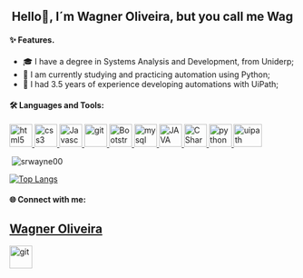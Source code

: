 <h2 align="center">Hello👋, I´m Wagner Oliveira, but you call me Wag</h2>

<h4 align="left">✨ Features.</h4>

- 🎓  I have a degree in Systems Analysis and Development, from Uniderp;
- 🔭 I am currently studying and practicing automation using Python;
- 🤝 I had 3.5 years of experience developing automations with UiPath;

<h4 align="left">🛠️ Languages and Tools:</h4>
<p align="left"> 
  <!--HTML5-->
  <a href="https://www.w3.org/html/" target="_blank"> 
      <img src="https://upload.wikimedia.org/wikipedia/commons/thumb/6/61/HTML5_logo_and_wordmark.svg/200px-HTML5_logo_and_wordmark.svg.png" alt="html5" width="40" height="40"/> 
  </a> 
  
  <!--CSS3-->
  <a href="https://www.w3schools.com/css/" target="_blank"> 
    <img src="https://upload.wikimedia.org/wikipedia/commons/thumb/d/d5/CSS3_logo_and_wordmark.svg/1200px-CSS3_logo_and_wordmark.svg.png" alt="css3" width="40" height="40"/> 
  </a> 
  
  <!--Javascript-->
  <a href="https://www.w3schools.com/js/" target="_blank"> 
    <img src="https://img.icons8.com/color/48/000000/javascript.png" alt="Javascript" width="40" height="40"/> 
  </a>  

  <!--Git-->
  <a href="https://git-scm.com/" target="_blank"> 
    <img src="https://www.vectorlogo.zone/logos/git-scm/git-scm-icon.svg" alt="git" width="40" height="40"/> 
  </a> 
  
  <!--Bootstrap-->
  <a href="https://getbootstrap.com/" target="_blank"> 
    <img src="https://upload.wikimedia.org/wikipedia/commons/thumb/b/b2/Bootstrap_logo.svg/220px-Bootstrap_logo.svg.png" alt="Bootstrap" width="40" height="40"/> 
  </a> 
   
  <!--MySql-->
  <a href="https://www.mysql.com/" target="_blank"> 
    <img src="https://www.logo.wine/a/logo/MySQL/MySQL-Logo.wine.svg" alt="mysql" width="40" height="40"/> 
  </a>
    
  <!--JAVA-->
  <a href="https://www.java.com/en/" target="_blank"> 
    <img src="https://www.orafaq.com/wiki/images/thumb/2/21/Java_logo.jpg/300px-Java_logo.jpg" alt="JAVA" width="40" height="40"/> 
  </a>           
  
  <!--C#-->
  <a href="https://docs.microsoft.com/pt-br/dotnet/csharp/" target="_blank"> 
    <img src="https://img.icons8.com/color/48/000000/c-plus-plus-logo.png" alt="C Sharp" width="40" height="40"/> 
  </a> 
  
  <!--Python-->
  <a href="https://python.org.br/" target="_blank"> 
    <img src="https://img.icons8.com/color/48/000000/python.png" alt="python" width="40" height="40"/> 
  </a>

  <!--RPA Uipath-->
  <a href="https://www.uipath.com/pt/" target="_blank"> 
    <img src="https://www.guru99.com/images/1/051818_1129_UiPathTutor5.png" alt="uipath" width="50" height="40"/> </a>  
  </p>

<p>&nbsp;<img align="justify" src="https://github-readme-stats.vercel.app/api?username=srwayne00&show_icons=true&locale=en" alt="srwayne00" /></p>

[![Top Langs](https://github-readme-stats.vercel.app/api/top-langs/?username=srwayne00&layout=compact)](https://github.com/anuraghazra/github-readme-stats)

<h4 align="left"> 🌐 Connect with me:</h4>

<a href="https://www.linkedin.com/in/wagner-anastacio-oliveira/" target="_blank"> 
    <h2 align="left"> Wagner Oliveira</h2>
    <img src="https://upload.wikimedia.org/wikipedia/commons/thumb/a/aa/LinkedIn_2021.svg/200px-LinkedIn_2021.svg.png" alt="git" width="40" height="40"/> 
  </a> 


